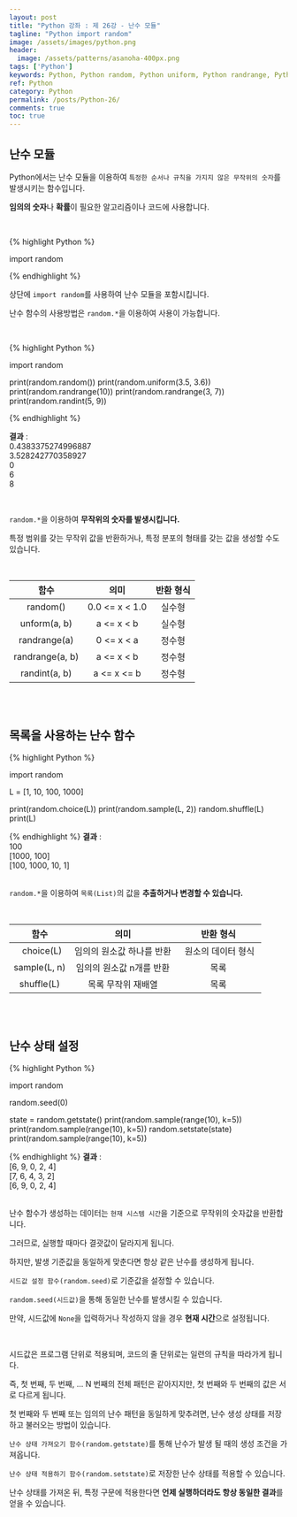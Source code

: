 ```yaml
---
layout: post
title: "Python 강좌 : 제 26강 - 난수 모듈"
tagline: "Python import random"
image: /assets/images/python.png
header:
  image: /assets/patterns/asanoha-400px.png
tags: ['Python']
keywords: Python, Python random, Python uniform, Python randrange, Python randint, Python choice, Python sample, Python shuffle, Python seed, Python getstate, Python setstate
ref: Python
category: Python
permalink: /posts/Python-26/
comments: true
toc: true
---
```


## 난수 모듈

Python에서는 난수 모듈을 이용하여 `특정한 순서나 규칙을 가지지 않은 무작위의 숫자`를 발생시키는 함수입니다.

**임의의 숫자**나 **확률**이 필요한 알고리즘이나 코드에 사용합니다.

<br>

{% highlight Python %}

import random

{% endhighlight %}

상단에 `import random`를 사용하여 난수 모듈을 포함시킵니다.

난수 함수의 사용방법은 `random.*`을 이용하여 사용이 가능합니다.

<br>

{% highlight Python %}

import random

print(random.random())
print(random.uniform(3.5, 3.6))
print(random.randrange(10))
print(random.randrange(3, 7))
print(random.randint(5, 9))

{% endhighlight %}

**결과**
:    
0.4383375274996887<br>
3.528242770358927<br>
0<br>
6<br>
8<br>

<br>

`random.*`을 이용하여 **무작위의 숫자를 발생시킵니다.**

특정 범위를 갖는 무작위 값을 반환하거나, 특정 분포의 형태를 갖는 값을 생성할 수도 있습니다.

<br>

|       함수      |      의미      | 반환 형식 |
|:---------------:|:--------------:|:---------:|
|     random()    | 0.0 <= x < 1.0 |   실수형  |
|   unform(a, b)  |   a <= x < b   |   실수형  |
|   randrange(a)  |   0 <= x < a   |   정수형  |
| randrange(a, b) |   a <= x < b   |   정수형  |
|  randint(a, b)  |   a <= x <= b  |   정수형  |

<br>
<br>

## 목록을 사용하는 난수 함수

{% highlight Python %}

import random

L = [1, 10, 100, 1000]

print(random.choice(L))
print(random.sample(L, 2))
random.shuffle(L)
print(L)

{% endhighlight %}
**결과**
:    
100<br>
[1000, 100]<br>
[100, 1000, 10, 1]<br>
<br>

`random.*`을 이용하여 `목록(List)`의 값을 **추출하거나 변경할 수 있습니다.**

<br>

|     함수     |            의미           | 반환 형식 |
|:------------:|:-------------------------:|:---------:|
|   choice(L)  | 임의의 원소값 하나를 반환 |   원소의 데이터 형식  |
| sample(L, n) |  임의의 원소값 n개를 반환 |   목록  |
|  shuffle(L)  |    목록 무작위 재배열   |   목록  |

<br>
<br>

## 난수 상태 설정

{% highlight Python %}

import random

random.seed(0)

state = random.getstate()
print(random.sample(range(10), k=5))
print(random.sample(range(10), k=5))
random.setstate(state)
print(random.sample(range(10), k=5))

{% endhighlight %}
**결과**
:    
[6, 9, 0, 2, 4]<br>
[7, 6, 4, 3, 2]<br>
[6, 9, 0, 2, 4]<br>
<br>

난수 함수가 생성하는 데이터는 `현재 시스템 시간`을 기준으로 무작위의 숫자값을 반환합니다.

그러므로, 실행할 때마다 결괏값이 달라지게 됩니다.

하지만, 발생 기준값을 동일하게 맞춘다면 항상 같은 난수를 생성하게 됩니다.

`시드값 설정 함수(random.seed)`로 기준값을 설정할 수 있습니다.

`random.seed(시드값)`을 통해 동일한 난수를 발생시킬 수 있습니다.

만약, 시드값에 `None`을 입력하거나 작성하지 않을 경우 **현재 시간**으로 설정됩니다.

<br>

시드값은 프로그램 단위로 적용되며, 코드의 줄 단위로는 일련의 규칙을 따라가게 됩니다.

즉, 첫 번째, 두 번째, ... N 번째의 전체 패턴은 같아지지만, 첫 번째와 두 번째의 값은 서로 다르게 됩니다.

첫 번째와 두 번째 또는 임의의 난수 패턴을 동일하게 맞추려면, 난수 생성 상태를 저장하고 불러오는 방법이 있습니다.

`난수 상태 가져오기 함수(random.getstate)`를 통해 난수가 발생 될 때의 생성 조건을 가져옵니다.

`난수 상태 적용하기 함수(random.setstate)`로 저장한 난수 상태를 적용할 수 있습니다.

난수 상태를 가져온 뒤, 특정 구문에 적용한다면 **언제 실행하더라도 항상 동일한 결과**를 얻을 수 있습니다.
